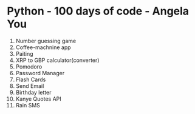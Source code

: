 # Python - 100 days of code - Angela You

1) Number guessing game
2) Coffee-machnine app
3) Paiting
4) XRP to GBP calculator(converter)
5) Pomodoro
6) Password Manager
7) Flash Cards
8) Send Email
9) Birthday letter
10) Kanye Quotes API
11) Rain SMS

